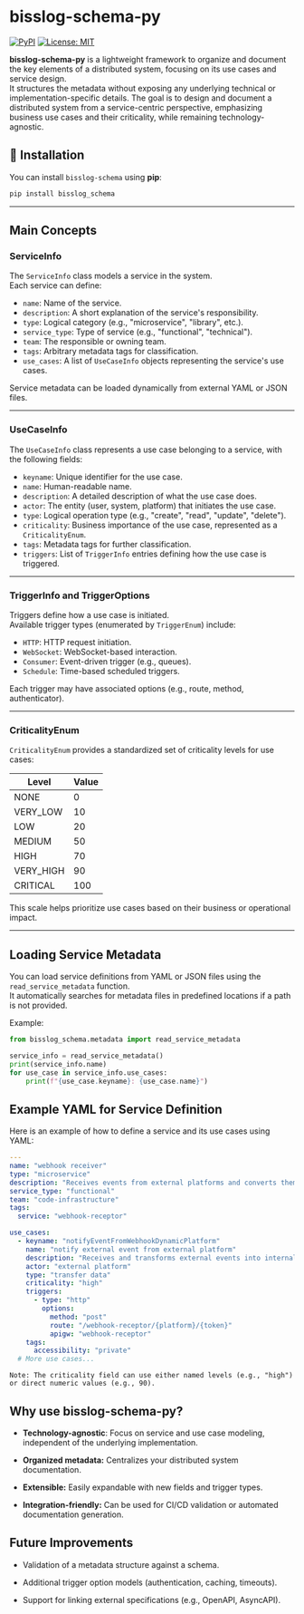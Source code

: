 # bisslog-schema-py

[![PyPI](https://img.shields.io/pypi/v/bisslog_schema)](https://pypi.org/project/bisslog_schema/)
[![License: MIT](https://img.shields.io/badge/License-MIT-blue.svg)](LICENSE)

**bisslog-schema-py** is a lightweight framework to organize and document the key elements of a distributed system, focusing on its use cases and service design.  
It structures the metadata without exposing any underlying technical or implementation-specific details.
The goal is to design and document a distributed system from a service-centric perspective, emphasizing business use cases and their criticality, while remaining technology-agnostic.


## 🚀 Installation
You can install `bisslog-schema` using **pip**:

```bash
pip install bisslog_schema
```


---

## Main Concepts

### ServiceInfo

The `ServiceInfo` class models a service in the system.  
Each service can define:

- `name`: Name of the service.
- `description`: A short explanation of the service's responsibility.
- `type`: Logical category (e.g., "microservice", "library", etc.).
- `service_type`: Type of service (e.g., "functional", "technical").
- `team`: The responsible or owning team.
- `tags`: Arbitrary metadata tags for classification.
- `use_cases`: A list of `UseCaseInfo` objects representing the service's use cases.

Service metadata can be loaded dynamically from external YAML or JSON files.

---

### UseCaseInfo

The `UseCaseInfo` class represents a use case belonging to a service, with the following fields:

- `keyname`: Unique identifier for the use case.
- `name`: Human-readable name.
- `description`: A detailed description of what the use case does.
- `actor`: The entity (user, system, platform) that initiates the use case.
- `type`: Logical operation type (e.g., "create", "read", "update", "delete").
- `criticality`: Business importance of the use case, represented as a `CriticalityEnum`.
- `tags`: Metadata tags for further classification.
- `triggers`: List of `TriggerInfo` entries defining how the use case is triggered.

---

### TriggerInfo and TriggerOptions

Triggers define how a use case is initiated.  
Available trigger types (enumerated by `TriggerEnum`) include:

- `HTTP`: HTTP request initiation.
- `WebSocket`: WebSocket-based interaction.
- `Consumer`: Event-driven trigger (e.g., queues).
- `Schedule`: Time-based scheduled triggers.

Each trigger may have associated options (e.g., route, method, authenticator).

---

### CriticalityEnum

`CriticalityEnum` provides a standardized set of criticality levels for use cases:

| Level      | Value |
|------------|-------|
| NONE       | 0     |
| VERY_LOW   | 10    |
| LOW        | 20    |
| MEDIUM     | 50    |
| HIGH       | 70    |
| VERY_HIGH  | 90    |
| CRITICAL   | 100   |

This scale helps prioritize use cases based on their business or operational impact.

---

## Loading Service Metadata

You can load service definitions from YAML or JSON files using the `read_service_metadata` function.  
It automatically searches for metadata files in predefined locations if a path is not provided.

Example:

```python
from bisslog_schema.metadata import read_service_metadata

service_info = read_service_metadata()
print(service_info.name)
for use_case in service_info.use_cases:
    print(f"{use_case.keyname}: {use_case.name}")
```


## Example YAML for Service Definition

Here is an example of how to define a service and its use cases using YAML:

~~~yaml
---
name: "webhook receiver"
type: "microservice"
description: "Receives events from external platforms and converts them into company events for internal processing"
service_type: "functional"
team: "code-infrastructure"
tags:
  service: "webhook-receptor"

use_cases:
  - keyname: "notifyEventFromWebhookDynamicPlatform"
    name: "notify external event from external platform"
    description: "Receives and transforms external events into internal company events"
    actor: "external platform"
    type: "transfer data"
    criticality: "high"
    triggers:
      - type: "http"
        options:
          method: "post"
          route: "/webhook-receptor/{platform}/{token}"
          apigw: "webhook-receptor"
    tags:
      accessibility: "private"
  # More use cases...
~~~
    Note: The criticality field can use either named levels (e.g., "high") or direct numeric values (e.g., 90).

## Why use bisslog-schema-py?

- **Technology-agnostic**: Focus on service and use case modeling, independent of the underlying implementation.

- **Organized metadata:** Centralizes your distributed system documentation.

- **Extensible:** Easily expandable with new fields and trigger types.

- **Integration-friendly:** Can be used for CI/CD validation or automated documentation generation.

## Future Improvements

- Validation of a metadata structure against a schema.

- Additional trigger option models (authentication, caching, timeouts).

- Support for linking external specifications (e.g., OpenAPI, AsyncAPI).
